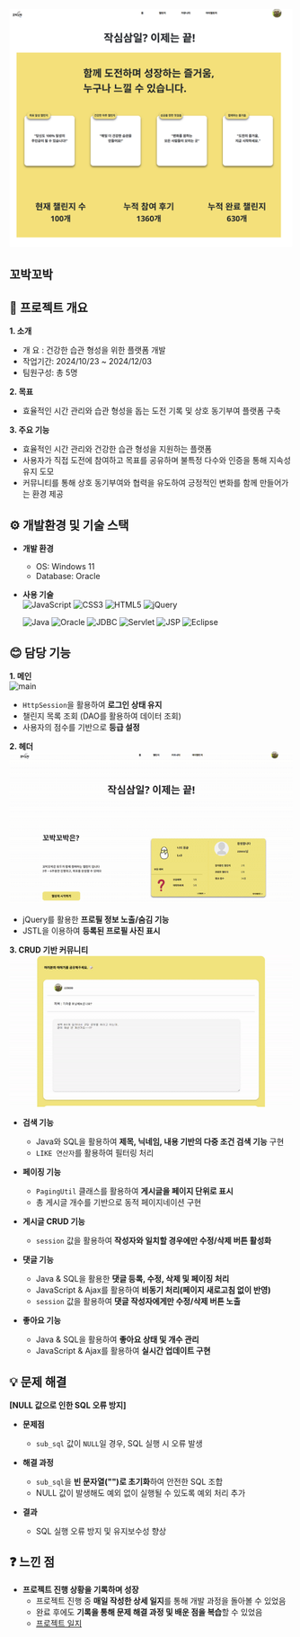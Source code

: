 ![메인 화면](images/main.png)

## 꼬박꼬박

## 📖 프로젝트 개요

**1. 소개**  
  - 개   요 : 건강한 습관 형성을 위한 플랫폼 개발  
  - 작업기간: 2024/10/23 ~ 2024/12/03  
  - 팀원구성: 총 5명  

**2. 목표**  
  - 효율적인 시간 관리와 습관 형성을 돕는 도전 기록 및 상호 동기부여 플랫폼 구축

**3. 주요 기능**  
  - 효율적인 시간 관리와 건강한 습관 형성을 지원하는 플랫폼
  - 사용자가 직접 도전에 참여하고 목표를 공유하며 불특정 다수와 인증을 통해 지속성 유지 도모
  - 커뮤니티를 통해 상호 동기부여와 협력을 유도하여 긍정적인 변화를 함께 만들어가는 환경 제공


    
## ⚙️ 개발환경 및 기술 스택  

  - **개발 환경**  
    - OS: Windows 11  
    - Database: Oracle  

  - **사용 기술**  
      ![JavaScript](https://img.shields.io/badge/JavaScript-F7DF1E?style=for-the-badge&logo=JavaScript&logoColor=white)
      ![CSS3](https://img.shields.io/badge/CSS-239120?&style=for-the-badge&logo=css3&logoColor=white)
      ![HTML5](https://img.shields.io/badge/HTML5-E34F26?style=for-the-badge&logo=html5&logoColor=white)
      ![jQuery](https://img.shields.io/badge/jQuery-0769AD?style=for-the-badge&logo=jquery&logoColor=white)

    
      ![Java](https://img.shields.io/badge/Java-ED8B00?style=for-the-badge&logo=openjdk&logoColor=white)
      ![Oracle](https://img.shields.io/badge/Oracle-F80000?style=for-the-badge&logo=oracle&logoColor=black)
      ![JDBC](https://img.shields.io/badge/JDBC-4479A1?style=for-the-badge&logo=oracle&logoColor=white)
      ![Servlet](https://img.shields.io/badge/Servlet-007396?style=for-the-badge&logo=java&logoColor=white)
      ![JSP](https://img.shields.io/badge/JSP-323330?style=for-the-badge&logo=eclipse&logoColor=white)
      ![Eclipse](https://img.shields.io/badge/eclipse-F2A13E?style=for-the-badge&logo=eclipse&logoColor=2C2255)




## 😊 담당 기능

**1. 메인**  
   ![main](https://github.com/704hj/ChallengeWithMe/blob/main/images/main.gif?raw=true)  
  - `HttpSession`을 활용하여 **로그인 상태 유지**  
  - 챌린지 목록 조회 (DAO를 활용하여 데이터 조회)  
  - 사용자의 점수를 기반으로 **등급 설정**  

**2. 헤더**  
   ![header](https://github.com/704hj/ChallengeWithMe/blob/main/images/header.gif?raw=true)  
  - jQuery를 활용한 **프로필 정보 노출/숨김 기능**  
  - JSTL을 이용하여 **등록된 프로필 사진 표시**  

**3. CRUD 기반 커뮤니티**  
   ![community](https://github.com/704hj/ChallengeWithMe/blob/main/images/comm.gif?raw=true)  

  - **검색 기능**  
    - Java와 SQL을 활용하여 **제목, 닉네임, 내용 기반의 다중 조건 검색 기능** 구현  
    - `LIKE 연산자`를 활용하여 필터링 처리  
  
  - **페이징 기능**  
    - `PagingUtil` 클래스를 활용하여 **게시글을 페이지 단위로 표시**  
    - 총 게시글 개수를 기반으로 동적 페이지네이션 구현  
  
  - **게시글 CRUD 기능**  
    - `session` 값을 활용하여 **작성자와 일치할 경우에만 수정/삭제 버튼 활성화**  
  
  - **댓글 기능**  
    - Java & SQL을 활용한 **댓글 등록, 수정, 삭제 및 페이징 처리**  
    - JavaScript & Ajax를 활용하여 **비동기 처리(페이지 새로고침 없이 반영)**  
    - `session` 값을 활용하여 **댓글 작성자에게만 수정/삭제 버튼 노출**  
  
  - **좋아요 기능**  
    - Java & SQL을 활용하여 **좋아요 상태 및 개수 관리**  
    - JavaScript & Ajax를 활용하여 **실시간 업데이트 구현**  



## 💡 문제 해결

**[NULL 값으로 인한 SQL 오류 방지]**  

- **문제점**  
  - `sub_sql` 값이 `NULL`일 경우, SQL 실행 시 오류 발생  

- **해결 과정**  
  - `sub_sql`을 **빈 문자열("")로 초기화**하여 안전한 SQL 조합  
  - NULL 값이 발생해도 예외 없이 실행될 수 있도록 예외 처리 추가  

- **결과**  
  - SQL 실행 오류 방지 및 유지보수성 향상  



## ❓ 느낀 점

- **프로젝트 진행 상황을 기록하며 성장**  
  - 프로젝트 진행 중 **매일 작성한 상세 일지**를 통해 개발 과정을 돌아볼 수 있었음  
  - 완료 후에도 **기록을 통해 문제 해결 과정 및 배운 점을 복습**할 수 있었음  
  - [프로젝트 일지](https://www.notion.so/1718913a4d278078a4b1dc6da0fecf11)

